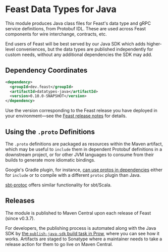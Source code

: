 Feast Data Types for Java
=========================

This module produces Java class files for Feast's data type and gRPC service
definitions, from Protobuf IDL. These are used across Feast components for wire
interchange, contracts, etc.

End users of Feast will be best served by our Java SDK which adds higher-level
conveniences, but the data types are published independently for custom needs,
without any additional dependencies the SDK may add.

Dependency Coordinates
----------------------

```xml
<dependency>
  <groupId>dev.feast</groupId>
  <artifactId>datatypes-java</artifactId>
  <version>0.10.0-SNAPSHOT</version>
</dependency>
```

Use the version corresponding to the Feast release you have deployed in your
environment—see the [Feast release notes] for details.

[Feast release notes]: ../../CHANGELOG.md

Using the `.proto` Definitions
------------------------------

The `.proto` definitions are packaged as resources within the Maven artifact,
which may be useful to `include` them in dependent Protobuf definitions in a
downstream project, or for other JVM languages to consume from their builds to
generate more idiomatic bindings.

Google's Gradle plugin, for instance, [can use protos in dependencies][Gradle]
either for `include` or to compile with a different `protoc` plugin than Java.

[sbt-protoc] offers similar functionality for sbt/Scala.

[Gradle]: https://github.com/google/protobuf-gradle-plugin#protos-in-dependencies
[sbt-protoc]: https://github.com/thesamet/sbt-protoc

Releases
--------

The module is published to Maven Central upon each release of Feast (since
v0.3.7).

For developers, the publishing process is automated along with the Java SDK by
[the `publish-java-sdk` build task in Prow][prow task], where you can see how
it works. Artifacts are staged to Sonatype where a maintainer needs to take a
release action for them to go live on Maven Central.

[prow task]: https://github.com/feast-dev/feast/blob/17e7dca8238aae4dcbf0ff9f0db5d80ef8e035cf/.prow/config.yaml#L166-L192
